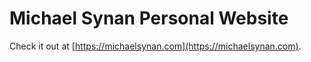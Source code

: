 # Michael Synan Personal Website

Check it out at [https://michaelsynan.com](https://michaelsynan.com).